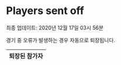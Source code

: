 # Players sent off
최종 업데이트: 2020년 12월 17일 03시 56분


경기 중 오류가 발생하는 경우 자동으로 퇴장됩니다.


| 퇴장된 참가자 |
|:---:|